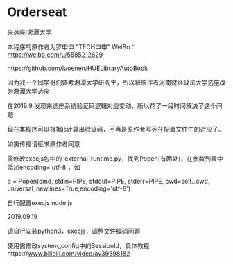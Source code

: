 # Orderseat
来选座:湘潭大学


本程序的原作者为罗申申 "TECH申申" WeiBo：https://weibo.com/u/5585212629

https://github.com/luoenen/HUELibraryAutoBook

因为我一个同学哥们要考湘潭大学研究生，所以将原作者河南财经政法大学选座改为湘潭大学选座


在2019.9 发现来选座系统验证码逻辑对应变动，所以花了一段时间解决了这个问题


现在本程序可以根据js计算出验证码，不再是原作者写死在配置文件中的对应了。


如需传播请征求原作者同意


需修改execjs包中的_external_runtime.py，找到Popen(有两处)，在参数列表中添加encoding='utf-8'，如

p = Popen(cmd, stdin=PIPE, stdout=PIPE, stderr=PIPE, cwd=self._cwd, universal_newlines=True,encoding='utf-8')

自行配置execjs node.js



2019.09.19


请自行安装python3，execjs，调整文件编码问题


使用需修改system_config中的SessionId，具体教程https://www.bilibili.com/video/av39398182
